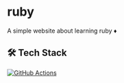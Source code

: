 # ruby
A simple website about learning ruby ♦

## 🛠️ Tech Stack
[![GitHub Actions](https://skills.thijs.gg/icons?i=githubactions)](https://github.com/features/actions)
